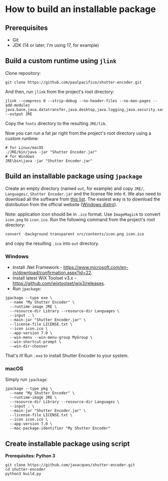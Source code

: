 # How to build an installable package

## Prerequisites

- Git
- JDK (14 or later, I'm using 17, for example)

## Build a custom runtime using `jlink`

Clone repository:
```shell
git clone https://github.com/paulpacifico/shutter-encoder.git
```
And then, run `jlink` from the project's root directory:
```shell
jlink --compress 0 --strip-debug --no-header-files --no-man-pages --add-modules java.base,java.datatransfer,java.desktop,java.logging,java.security.sasl,java.xml,jdk.crypto.ec --output JRE
```
Copy the `fonts` directory to the resulting `JRE/lib`.

Now you can run a fat jar right from the project's root directory using a custom runtime:
```shell
# for Linux/macOS
./JRE/bin/java -jar "Shutter Encoder.jar"
# for Windows
JRE\bin\java -jar "Shutter Encoder.jar"
```

## Build an installable package using `jpackage`

Create an empty directory (named `out`, for example) and copy `JRE/`, `Languages/`, `Shutter Encoder.jar` and the license file into it.
We also need to download all the software from [this list](Library/sources.txt). The easiest way is to download the distribution from the official website ([Windows distro](https://www.shutterencoder.com/Shutter%20Encoder%2016.8%20Windows%2064bits.zip)).

Note: application icon should be in `.ico` format.
Use `ImageMagick` to convert `icon.png` to `icon.ico`. Run the following command from the project's root directory:
```shell
convert -background transparent src/contents/icon.png icon.ico
```
and copy the resulting `.ico` into `out` directory.

### Windows

- Install .Net Framework - https://www.microsoft.com/en-in/download/confirmation.aspx?id=22.
- Install latest WiX Toolset v3.x - https://github.com/wixtoolset/wix3/releases.
- Run `jpackage`:
```shell
jpackage --type exe \ 
  --name "My Shutter Encoder" \ 
  --runtime-image JRE \ 
  --resource-dir Library --resource-dir Languages \ 
  --input . \ 
  --main-jar "Shutter Encoder.jar" \ 
  --license-file LICENSE.txt \ 
  --icon icon.ico \ 
  --app-version 7.0 \ 
  --win-menu --win-menu-group MyGroup \ 
  --win-shortcut-prompt \ 
  --win-dir-chooser 
```

That's it! Run `.exe` to install Shutter Encoder to your system.

### macOS

Simply run `jpackage`:
```shell
jpackage --type pkg \ 
  --name "My Shutter Encoder" \ 
  --runtime-image JRE \ 
  --resource-dir Library --resource-dir Languages \ 
  --input . \ 
  --main-jar "Shutter Encoder.jar" \ 
  --license-file LICENSE.txt \ 
  --icon icon.ico \ 
  --app-version 7.0 \ 
  --mac-package-identifier "My Shutter Encoder"
```

## Create installable package using script

**Prerequisites: Python 3**
```shell
git clone https://github.com/javacques/shutter-encoder.git
cd shutter-encoder
python3 build.py
```
